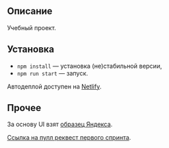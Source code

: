 ## Описание

Учебный проект.

## Установка

- `npm install` — установка (не)стабильной версии,
- `npm run start` — запуск.

Автодеплой доступен на [Netlify](https://genuine-kringle-91aaa2.netlify.app/).

## Прочее

За основу UI взят [образец Яндекса](https://www.figma.com/file/jF5fFFzgGOxQeB4CmKWTiE/Chat_external_link).

[Ссылка на пулл реквест первого спринта](https://github.com/AlexeiA/middle.messenger.praktikum.yandex/pull/4).
